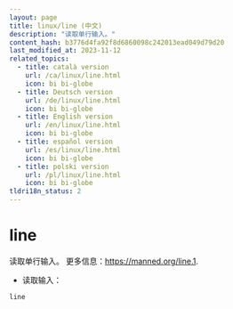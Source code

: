 ```yaml
---
layout: page
title: linux/line (中文)
description: "读取单行输入。"
content_hash: b3776d4fa92f8d6860098c242013ead049d79d20
last_modified_at: 2023-11-12
related_topics:
  - title: català version
    url: /ca/linux/line.html
    icon: bi bi-globe
  - title: Deutsch version
    url: /de/linux/line.html
    icon: bi bi-globe
  - title: English version
    url: /en/linux/line.html
    icon: bi bi-globe
  - title: español version
    url: /es/linux/line.html
    icon: bi bi-globe
  - title: polski version
    url: /pl/linux/line.html
    icon: bi bi-globe
tldri18n_status: 2
---
```

# line

读取单行输入。
更多信息：<https://manned.org/line.1>.

- 读取输入：

`line`

